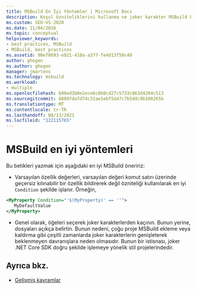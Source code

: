 ```yaml
---
title: MSBuild En İyi Yöntemler | Microsoft Docs
description: Koşul özniteliklerini kullanma ve joker karakter MSBuild betikleri yazmaya yönelik en iyi yöntemler hakkında bilgi alın.
ms.custom: SEO-VS-2020
ms.date: 11/04/2016
ms.topic: conceptual
helpviewer_keywords:
- best practices, MSBuild
- MSBuild, best practices
ms.assetid: 90ef8693-e921-410a-a377-fe4d13f58c48
author: ghogen
ms.author: ghogen
manager: jmartens
ms.technology: msbuild
ms.workload:
- multiple
ms.openlocfilehash: b96ed3b0e2ece6c8b0cd27c5733c863d4204c513
ms.sourcegitcommit: 68897da7d74c31ae1ebf5d47c7b5ddc9b108265b
ms.translationtype: MT
ms.contentlocale: tr-TR
ms.lasthandoff: 08/13/2021
ms.locfileid: "122115765"
---
```

# <a name="msbuild-best-practices"></a>MSBuild en iyi yöntemleri

Bu betikleri yazmak için aşağıdaki en iyi MSBuild öneririz:

- Varsayılan özellik değerleri, varsayılan değeri komut satırı üzerinde geçersiz kılınabilir bir özellik bildirerek değil özniteliği kullanılarak en iyi `Condition` şekilde işlanır. Örneğin,

```xml
<MyProperty Condition="'$(MyProperty)' == ''">
   MyDefaultValue
</MyProperty>
```

- Genel olarak, öğeleri seçerek joker karakterlerden kaçının. Bunun yerine, dosyaları açıkça belirtin. Bunun nedeni, çoğu proje MSBuild ekleme veya kaldırma gibi çeşitli zamanlarda joker karakterlerin genişleterek beklenmeyen davranışlara neden olmasıdır. Bunun bir istisnası, joker .NET Core SDK doğru şekilde işlemeye yönelik stil projelerindedir.

## <a name="see-also"></a>Ayrıca bkz.

- [Gelişmiş kavramlar](../msbuild/msbuild-advanced-concepts.md)
